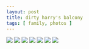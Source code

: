```yaml
---
layout: post
title: dirty harry's balcony 
tags: [ family, photos ]
---
```


<div class="fotorama" data-allowfullscreen="true">
<!--https://photos.app.goo.gl/3EbLGjDbMahKndH19-->
    <img src="https://images.northbriton.net/cdn-cgi/image/width=800/https://images.northbriton.net/AP1GczMdM6H33IpCB42mVTC63Mgl48avN8-pCvyi21lQSieNLaaUjB_2jLXLdIsWsNxRbfLwFCewSBTldAj-hfqEc_sILwpXytozsga89Y1iTwBH_wgJ4WYI" data-full="https://images.northbriton.net/AP1GczMdM6H33IpCB42mVTC63Mgl48avN8-pCvyi21lQSieNLaaUjB_2jLXLdIsWsNxRbfLwFCewSBTldAj-hfqEc_sILwpXytozsga89Y1iTwBH_wgJ4WYI">
    <img src="https://images.northbriton.net/cdn-cgi/image/width=800/https://images.northbriton.net/AP1GczOj_mG8l4fX79mOt-vHNMNMPk9ivlDkoAHhiAoCyVetspUTFvadvFYfFyV_li-qR794LKgSUaCitaE2ff3pTV6oRm_nTMQYWhcU1DmlweVm_-etQ8OG" data-full="https://images.northbriton.net/AP1GczOj_mG8l4fX79mOt-vHNMNMPk9ivlDkoAHhiAoCyVetspUTFvadvFYfFyV_li-qR794LKgSUaCitaE2ff3pTV6oRm_nTMQYWhcU1DmlweVm_-etQ8OG">
    <img src="https://images.northbriton.net/cdn-cgi/image/width=800/https://images.northbriton.net/AP1GczPNafrPXlG3baWzoENI2NrwapqxsavfcMfmevLDHDpXXcaT-wVUI-GG3Tec8IWWmaMAWi0bZ53VhvUrenz_o6vLyQI5hAiFpcoEuHrO0tr04dBb5CJQ" data-full="https://images.northbriton.net/AP1GczPNafrPXlG3baWzoENI2NrwapqxsavfcMfmevLDHDpXXcaT-wVUI-GG3Tec8IWWmaMAWi0bZ53VhvUrenz_o6vLyQI5hAiFpcoEuHrO0tr04dBb5CJQ">
    <img src="https://images.northbriton.net/cdn-cgi/image/width=800/https://images.northbriton.net/AP1GczN7QmDO8kOPjphK333noVDMrqUrEDDcKrZzgQkymei_7jUwgBtOWI_m9CDxk4ReQ9By6pCzUiK1PPg4Pp5cna27HcuwsaZsmnqFt_mRO53XEykSqOYi" data-full="https://images.northbriton.net/AP1GczN7QmDO8kOPjphK333noVDMrqUrEDDcKrZzgQkymei_7jUwgBtOWI_m9CDxk4ReQ9By6pCzUiK1PPg4Pp5cna27HcuwsaZsmnqFt_mRO53XEykSqOYi">
    <img src="https://images.northbriton.net/cdn-cgi/image/width=800/https://images.northbriton.net/AP1GczOGCyNr82kKQhAT_1GVr8OrjiTvVu4E0SNsL6CkR8xkaOjTf2QcUZLZFchssl6s4zuPW1PxtcfjgvlXdjX8VnOe0tpdxP6QI0nP-u5E5977OFy75eMf" data-full="https://images.northbriton.net/AP1GczOGCyNr82kKQhAT_1GVr8OrjiTvVu4E0SNsL6CkR8xkaOjTf2QcUZLZFchssl6s4zuPW1PxtcfjgvlXdjX8VnOe0tpdxP6QI0nP-u5E5977OFy75eMf">
    <img src="https://images.northbriton.net/cdn-cgi/image/width=800/https://images.northbriton.net/AP1GczMAE_KzrqUKCoIZRXM_7IMT8uk5i4Guupxtdi1DbznzU2ZnPCvqqF53MKpzCgIV9iJu-bBZKVAZHaZ-g2VllhfZ8a4WCEOU3RDHuWw9rpjDiJOOwRgf" data-full="https://images.northbriton.net/AP1GczMAE_KzrqUKCoIZRXM_7IMT8uk5i4Guupxtdi1DbznzU2ZnPCvqqF53MKpzCgIV9iJu-bBZKVAZHaZ-g2VllhfZ8a4WCEOU3RDHuWw9rpjDiJOOwRgf">
    <img src="https://images.northbriton.net/cdn-cgi/image/width=800/https://images.northbriton.net/AP1GczO8Z8-vJwPtRsda95_zpwr5QcSKwvk4WBQefRsJA4oHCFLpMYp-_gex3lMQR7kmvcAC-_HHE6cSPDX6CaDofh5ttsXDYlYXM3l7y-49JCxQRWeOu_9O" data-full="https://images.northbriton.net/AP1GczO8Z8-vJwPtRsda95_zpwr5QcSKwvk4WBQefRsJA4oHCFLpMYp-_gex3lMQR7kmvcAC-_HHE6cSPDX6CaDofh5ttsXDYlYXM3l7y-49JCxQRWeOu_9O">
</div>
